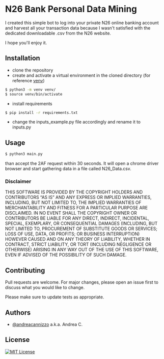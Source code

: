 # N26 Bank Personal Data Mining
I created this simple bot to log into your private N26 online banking account and harvest all your transaction data because I wasn't satisfied with the dedicated downloadable .csv from the N26 website.

I hope you'll enjoy it.

## Installation
- clone the repository
- create and activate a virtual environment in the cloned directory (for reference [venv](https://towardsdatascience.com/virtual-environments-104c62d48c54))
```bash
$ python3 -m venv venv/
$ source venv/bin/activate
```
- install requirements
```bash
$ pip install -r requirements.txt
```
- change the inputs_example.py file accordingly and rename it to inputs.py

## Usage
```bash
$ python3 main.py
```
than accept the 2AF request within 30 seconds. It will open a chrome driver browser and start gathering data in a file called N26_Data.csv.

### Disclaimer

THIS SOFTWARE IS PROVIDED BY THE COPYRIGHT HOLDERS AND CONTRIBUTORS “AS IS” AND ANY EXPRESS OR IMPLIED WARRANTIES, INCLUDING, BUT NOT LIMITED TO, THE IMPLIED WARRANTIES OF MERCHANTABILITY AND FITNESS FOR A PARTICULAR PURPOSE ARE DISCLAIMED. IN NO EVENT SHALL THE COPYRIGHT OWNER OR CONTRIBUTORS BE LIABLE FOR ANY DIRECT, INDIRECT, INCIDENTAL, SPECIAL, EXEMPLARY, OR CONSEQUENTIAL DAMAGES (INCLUDING, BUT NOT LIMITED TO, PROCUREMENT OF SUBSTITUTE GOODS OR SERVICES; LOSS OF USE, DATA, OR PROFITS; OR BUSINESS INTERRUPTION) HOWEVER CAUSED AND ON ANY THEORY OF LIABILITY, WHETHER IN CONTRACT, STRICT LIABILITY, OR TORT (INCLUDING NEGLIGENCE OR OTHERWISE) ARISING IN ANY WAY OUT OF THE USE OF THIS SOFTWARE, EVEN IF ADVISED OF THE POSSIBILITY OF SUCH DAMAGE.

## Contributing

Pull requests are welcome. For major changes, please open an issue first
to discuss what you would like to change.

Please make sure to update tests as appropriate.

## Authors

- [@andreacannizzo](https://www.github.com/andreacannizzo) a.k.a. Andrea C.

## License

[![MIT License](https://img.shields.io/badge/License-MIT-green.svg)](https://choosealicense.com/licenses/mit/)